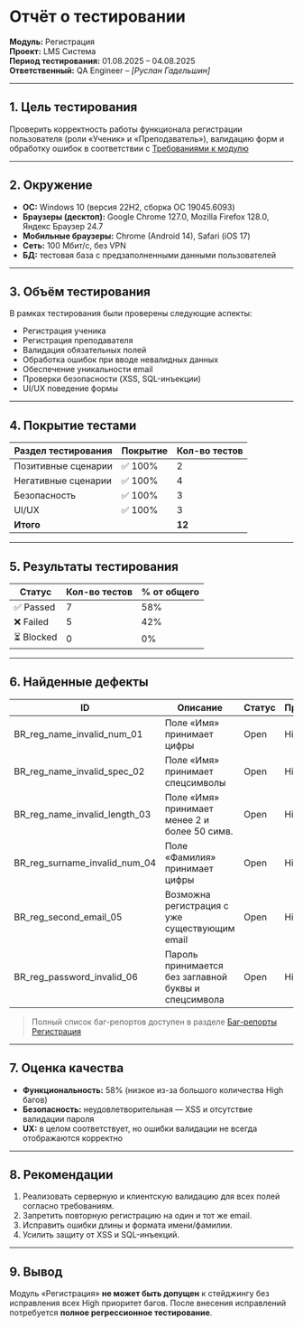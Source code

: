 # Отчёт о тестировании  
**Модуль:** Регистрация  
**Проект:** LMS Система  
**Период тестирования:** 01.08.2025 – 04.08.2025  
**Ответственный:** QA Engineer – *[Руслан Гадельшин]*  

---

## 1. Цель тестирования
Проверить корректность работы функционала регистрации пользователя (роли «Ученик» и «Преподаватель»), валидацию форм и обработку ошибок в соответствии с [Требованиями к модулю](../modules/registration/registration-login_requirements.md)

---

## 2. Окружение
- **ОС:** Windows 10 (версия 22H2, сборка ОС 19045.6093)  
- **Браузеры (десктоп):** Google Chrome 127.0, Mozilla Firefox 128.0, Яндекс Браузер 24.7  
- **Мобильные браузеры:** Chrome (Android 14), Safari (iOS 17)  
- **Сеть:** 100 Мбит/с, без VPN  
- **БД:** тестовая база с предзаполненными данными пользователей

---

## 3. Объём тестирования
В рамках тестирования были проверены следующие аспекты:
- Регистрация ученика  
- Регистрация преподавателя  
- Валидация обязательных полей  
- Обработка ошибок при вводе невалидных данных  
- Обеспечение уникальности email  
- Проверки безопасности (XSS, SQL-инъекции)  
- UI/UX поведение формы  

---

## 4. Покрытие тестами
| Раздел тестирования       | Покрытие | Кол-во тестов |
|---------------------------|----------|---------------|
| Позитивные сценарии       | ✅ 100%  | 2             |
| Негативные сценарии       | ✅ 100%  | 4             |
| Безопасность              | ✅ 100%  | 3             |
| UI/UX                     | ✅ 100%  | 3             |
| **Итого**                 |          | **12**        |

---

## 5. Результаты тестирования
| Статус      | Кол-во тестов | % от общего |
|-------------|---------------|-------------|
| ✅ Passed   | 7             | 58%         |
| ❌ Failed   | 5             | 42%         |
| ⏳ Blocked  | 0             | 0%          |

---

## 6. Найденные дефекты
| ID          | Описание                                                    | Статус | Приоритет |
|-------------|-------------------------------------------------------------|--------|-----------|
| BR_reg_name_invalid_num_01   | Поле «Имя» принимает цифры                  | Open   | High      |
| BR_reg_name_invalid_spec_02  | Поле «Имя» принимает спецсимволы            | Open   | High      |
| BR_reg_name_invalid_length_03| Поле «Имя» принимает менее 2 и более 50 симв.| Open   | High      |
| BR_reg_surname_invalid_num_04| Поле «Фамилия» принимает цифры               | Open   | High      |
| BR_reg_second_email_05       | Возможна регистрация с уже существующим email| Open   | High      |
| BR_reg_password_invalid_06   | Пароль принимается без заглавной буквы и спецсимвола | Open | High |

> Полный список баг-репортов доступен в разделе [Баг-репорты Регистрация](../modules/registration/registration_bugreports.md)

---

## 7. Оценка качества
- **Функциональность:** 58% (низкое из-за большого количества High багов)  
- **Безопасность:** неудовлетворительная — XSS и отсутствие валидации пароля  
- **UX:** в целом соответствует, но ошибки валидации не всегда отображаются корректно  

---

## 8. Рекомендации
1. Реализовать серверную и клиентскую валидацию для всех полей согласно требованиям.  
2. Запретить повторную регистрацию на один и тот же email.  
3. Исправить ошибки длины и формата имени/фамилии.  
4. Усилить защиту от XSS и SQL-инъекций.  

---

## 9. Вывод
Модуль «Регистрация» **не может быть допущен** к стейджингу без исправления всех High приоритет багов. После внесения исправлений потребуется **полное регрессионное тестирование**.
